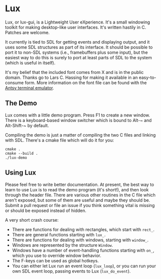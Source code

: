 # Lux

Lux, or lux-gui, is a Lightweight User eXperience.  It's a small windowing
toolkit for making desktop-like user interfaces.  It's written hastily in C.
Patches are welcome.

It currently is tied to SDL for getting events and displaying output, and
it uses some SDL structures as part of its interface.  It should be possible
to port it to non-SDL systems (i.e., framebuffers plus some input), but
the easiest way to do this is surely to port at least parts of SDL to
the system (which is useful in itself).

It's my belief that the included font comes from X and is in the public
domain. Thanks go to Lars C. Hassing for making it available in an
easy-to-consume form.  More information on the font file can be found with
the [Antsy terminal emulator](https://github.com/MurphyMc/antsy).

## The Demo

Lux comes with a little demo program.  Press F1 to create a new window.
There is a keyboard-based window switcher which is bound to Alt-~ and
Alt-Shift-~ by default.

Compiling the demo is just a matter of compiling the two C files and linking
with SDL.  There's a cmake file which will do it for you:
```
cmake .
cmake --build .
./lux-demo
```

## Using Lux

Please feel free to write better documentation.  At present, the best way
to learn to use Lux is to read the demo program (it's short!), and then
look through the header file.  There are various other routines in the C
file which aren't exposed, but some of them are useful and maybe they
should be.  Submit a pull request or file an issue if you think something
vital is missing or should be exposed instead of hidden.

A very short crash course:

* There are functions for dealing with rectangles, which start with `rect_`.
* There are general functions starting with `lux_`.
* There are functions for dealing with windows, starting with `window_`.
* Windows are represented by the structure `Window`.
* Windows have a number of event-handling functions starting with `on_`,
  which you use to override window behavior.
* The F-keys can be used as global hotkeys.
* You can either let Lux run an event loop (`lux_loop`), or you can run
  your own SDL event loop, passing events to Lux (`lux_do_event`).
